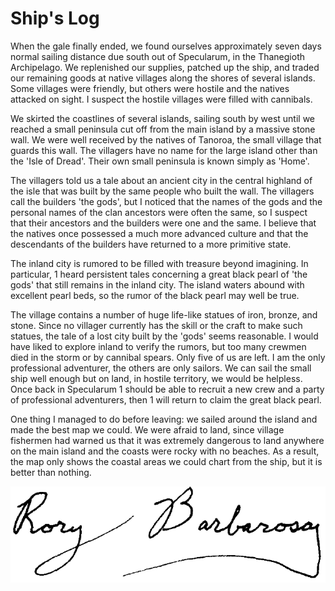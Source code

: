 # Ship's Log

When the gale finally ended, we found ourselves approximately
seven days normal sailing distance due south out of Specularum,
in the Thanegioth Archipelago. We replenished our supplies,
patched up the ship, and traded our remaining goods at native
villages along the shores of several islands. Some villages were
friendly, but others were hostile and the natives attacked on sight. I
suspect the hostile villages were filled with cannibals.

We skirted the coastlines of several islands, sailing south by west
until we reached a small peninsula cut off from the main island by a
massive stone wall. We were well received by the natives of
Tanoroa, the small village that guards this wall. The villagers have
no name for the large island other than the 'Isle of Dread'. Their
own small peninsula is known simply as 'Home'.

The villagers told us a tale about an ancient city in the central
highland of the isle that was built by the same people who built the
wall. The villagers call the builders 'the gods', but I noticed that the
names of the gods and the personal names of the clan ancestors
were often the same, so I suspect that their ancestors and the
builders were one and the same. I believe that the natives once
possessed a much more advanced culture and that the
descendants of the builders have returned to a more primitive
state.

The inland city is rumored to be filled with treasure beyond
imagining. In particular, 1 heard persistent tales concerning a great
black pearl of 'the gods' that still remains in the inland city. The
island waters abound with excellent pearl beds, so the rumor of the
black pearl may well be true.

The village contains a number of huge life-like statues of iron,
bronze, and stone. Since no villager currently has the skill or the
craft to make such statues, the tale of a lost city built by the 'gods'
seems reasonable. I would have liked to explore inland to verify
the rumors, but too many crewmen died in the storm or by
cannibal spears. Only five of us are left. I am the only professional
adventurer, the others are only sailors. We can sail the small ship
well enough but on land, in hostile territory, we would be helpless.
Once back in Specularum 1 should be able to recruit a new crew
and a party of professional adventurers, then 1 will return to claim
the great black pearl.

One thing I managed to do before leaving: we sailed around the
island and made the best map we could. We were afraid to land,
since village fishermen had warned us that it was extremely
dangerous to land anywhere on the main island and the coasts
were rocky with no beaches. As a result, the map only shows the
coastal areas we could chart from the ship, but it is better than
nothing.

![Signature of Rory Barbarosa](../media/captains-signature.png)